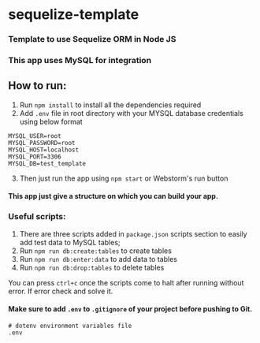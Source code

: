 # sequelize-template

### Template to use Sequelize ORM in Node JS
### This app uses MySQL for integration

## How to run:
1. Run `npm install` to install all the dependencies required
2. Add `.env` file in root directory with your MYSQL database credentials using below format

```$xslt
MYSQL_USER=root
MYSQL_PASSWORD=root
MYSQL_HOST=localhost
MYSQL_PORT=3306
MYSQL_DB=test_template
```
3. Then just run the app using `npm start` or Webstorm's run button


#### This app just give a structure on which you can build your app.

### Useful scripts:
1. There are three scripts added in `package.json` scripts section to easily add 
test data to MySQL tables;
2. Run `npm run db:create:tables` to create tables
3. Run `npm run db:enter:data` to add data to tables
4. Run `npm run db:drop:tables` to delete tables

You can press `ctrl+c` once the scripts come to halt after running without error.
If error check and solve it.


#### Make sure to add `.env` to `.gitignore` of your project before pushing to Git.
```$xslt
# dotenv environment variables file
.env
```



